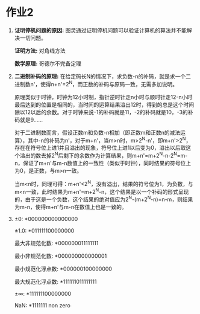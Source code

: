# 作业2
1. **证明停机问题的原因:** 图灵通过证明停机问题可以验证计算机的算法并不能解决一切问题。

    **证明方法:** 对角线方法
  
    **数学原理:** 哥德尔不完备定理

2.  **二进制补码的原理:** 在给定码长N的情况下，求负数-n的补码，就是求一个二进制数n'，使得n+n'=2<sup>N</sup>，而正数的补码与原码一致，无需多加说明。
    
    原理类似于时钟，时钟为12小时制，指针逆时针走n小时与顺时针走12-n小时最后达到的位置是相同的，当时间的运算结果溢出12时，得到的总是这个时间除以12以后的余数。对于时钟来说-1的补码就是11，-2的补码就是10，-3的补码就是9……
    
    对于二进制数而言，假设正数m和负数-n相加（即正数m和正数n的减法运算），其中-n的补码为n'，对于m+n'，当m>n时，m>2<sup>N</sup>-n'，即m+n'>2<sup>N</sup>，存在在符号位上进1并且溢出的现象，符号位上进1以后变为0，溢出以后取这个溢出的数去掉2<sup>N</sup>后剩下的余数作为计算结果，则m+n'=m+2<sup>N</sup>-n-2<sup>N</sup>=m-n，保证了m+n'与m-n数值上的一致性（类似于时钟），同时结果的符号位上为0，是正数，与m>n一致。
    
    当m<n时，同理可得：m+n'<2<sup>N</sup>，没有溢出，结果的符号位为1，为负数，与m<n一致，此时结果为m+n'=m+2<sup>N</sup>-n，这个结果是以一个补码的形式呈现的，由于这是一个负数，这个结果的绝对值应为2<sup>N</sup>-(m+2<sup>N</sup>-n)=n-m，则结果为m-n，使得m+n'与m-n在数值上也是一致的。

3. ±0: \*000000000000000

     ±1.0: \*011111100000000     
     
    最大非规范化数: \*000000011111111
    
    最小非规范化数: \*000000000000001
    
    最小规范化浮点数: \*000000100000000
    
    最大规范化浮点数: \*111111011111111

    ±∞: \*111111100000000
    
    NaN: \*1111111 non zero
